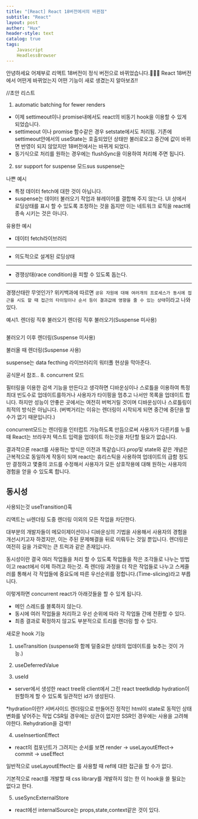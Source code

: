 ```yaml
---
title: "[React] React 18버전에서의 바뀐점"
subtitle: "React"
layout: post
auther: "Hux"
header-style: text
catalog: true
tags:
    Javascript
    HeadlessBrowser
---
```



안녕하세요 어제부로 리액트 18버전이 정식 버전으로 바뀌었습니다.👏👏👏
React 18버전에서 어떤게 바뀌었는지 어떤 기능이 새로 생겼는지 알아보죠!!


//초안 리스트
1. automatic batching for fewer renders

- 이제 settimeout이나 promise내에서도 react의 비동기 hook을 이용할 수 있게 되었습니다. 
- settimeout 이나 promise 함수같은 경우 setstate에서도 처리됨.
기존에 settimeout안에서의 useState는 호출되었던 상태만 불러로오고 중간에 값이 바뀌면 반영이 되지 않았지만 18버전에서는 바뀌게 되었다.
- 동기식으로 처리를 원하는 경우에는 flushSync을 이용하여 처리해 주면 됩니다.

2. ssr support for suspense 모드sus
suspense는

나쁜 예시
* 특정 데이터 fetch에 대한 것이 아닙니다.
* suspense는 데이터 불러오기 작업과 뷰레이어를 결합해 주지 않는다.
UI 상에서 로딩상태를 표시 할 수 있도록 조정하는 것을 돕지만 이는 네트워크 로직을 react에 종속 시키는 것은 아니다.

유용한 예시
* 데이터 fetch라이브러리
---
* 의도적으로 설계된 로딩상태
---
* 경쟁상태(race condition)을 피할 수 있도록 돕는다.
---
경쟁산태란 무엇인가?
위키백과에 따르면 `공유 자원에 대해 여러개의 프로세스가 동시에 접근을 시도 할 때 접근의 타이밍이나 순서 등이 결과값에 영향을 줄 수 있는 상태`이라고 나와있다.



예시1. 렌더링 직후 불러오기
렌더링 직후 불러오기(Suspense 미사용)
```

```
불러오기 이후 렌더링(Suspense 미사용)

불러올 때 렌더링(Suspense 사용)



suspense는 data fecthing 라이브러리의 워터폴 현상을 막아준다.


공식문서 참조..
8. concurrent 모드

필터링을 이용한 검색 기능을 만든다고 생각하면 디바운싱이나 스로틀을 이용하여
특정 최대 빈도수로 업데이트를하거나 사용자가 타이핑을 멈추고 나서만 목록을 업데이트 합니다. 하지만 성능이 안좋은 곳에서는 여전히 버벅거릴 것이며 디바운싱이나 스로틀링이 최적의 방식은 아닙니다.
(버벅거리는 이유는 렌더링이 시작되게 되면 중간에 중단을 할 수가 없기 때문입니다.)

concurrent모드는 렌더링을 인터럽트 가능하도록 만듬으로써 사용자가 다른키를 누를때 React는 브라우저 텍스트 입력을 업데이트 하는것을 차단할 필요가 없습니다.


결과적으론 react를 사용하는 방식은 이전과 똑같습니다.prop및 state와 같은 개념은 근복적으로 동일하게 작동이 되며 react는 휴리스틱을 사용하여 업데이트의 급함 정도만 결정하고 몇줄의 코드를 수정해서 사용자가 모든 상호작용에 대해 원하는 사용자의 경험을 얻을 수 있도록 합니다.

동시성
---

사용되는것 useTransition()훅

리액트는 ui렌더링 도중 렌더링 이외의 모든 작업을 차단한다.

대부분의 개발자들이 메모이제이션이나 디바운싱의 기법을 사용해서 사용자의 경험을 개선시키고자 하겠지만, 이는 주된 문제해결을 뒤로 미뤄두는 것일 뿐입니다. 렌더링은 여전히 길을 가로막는 큰 트럭과 같은 존재입니다.

동시성이란 결국 여러 작업들을 처리 할 수 있도록 작업들을 작은 조각들로 나누는 방법이고 react에서 이제 하려고 하는것.
즉 렌더링 과정을 더 작은 작업들로 나누고 스케줄러를 통해서 각 작업들에 중요도에 따른 우선순위를 정합니다.(Time-slicing)라고 부릅니다.

이렇게하면 concurrent react가 아래것들을 할 수 있게 됩니다.
* 메인 스레드를 블록하지 않는다.
* 동시에 여러 작업들을 처리하고 우선 순위에 따라 각 작업들 간에 전환할 수 있다.
* 최종 결과로 확정하지 않고도 부분적으로 트리를 렌더링 할 수 있다.


새로운 hook 기능

1. useTransition
(suspense와 함께 덜중요한 상태의 업데이트를 늦추는 것이 가능.)



2. useDeferredValue

3. useId
- server에서 생성한 react tree와 client에서 그린 react treetkdldp hydration이 원할하게 할 수 있도록 일관적인 id가 생성된다.

*hydration이란? 서버사이드 렌더링으로 만들어진 정적인 html이 state로 동적인 상태변화를 넣어주는 작업
CSR일 경우에는 상관이 없지만 SSR인 경우에는 사용을 고려해야한다.
Rehydration을 검색!!

4. useInsertionEffect
- react의 컴포넌트가 그려지는 순서를 보면 render -> useLayoutEffect-> commit -> useEffect

일반적으로 useLayoutEffect는 
를 사용할 때 ref에 대한 접근을 할 수가 없다.

기본적으로 react를 개발할 때 css library를 개발하지 않는 한 이 hook을 쓸 필요는 없다고 한다.

5. useSyncExternalStore

- react에선 internalSource는 props,state,context같은 것이 있다.



